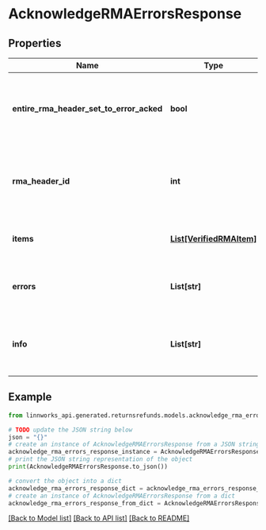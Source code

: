 # AcknowledgeRMAErrorsResponse


## Properties

Name | Type | Description | Notes
------------ | ------------- | ------------- | -------------
**entire_rma_header_set_to_error_acked** | **bool** | Determines whether the entire RMA header was set to \&quot;ERROR_ACKED\&quot; state as a result of this call (will be found in the History tab) | [optional] 
**rma_header_id** | **int** | An identifier for the RMA request header being worked with. Newly created RMA headers will have this field populated as part of the \&quot;Create\&quot; request | [optional] 
**items** | [**List[VerifiedRMAItem]**](VerifiedRMAItem.md) | A collection of verified and validated items that have been added to this RMA request | [optional] 
**errors** | **List[str]** | Any global validation errors are included in this collection, along with a concatenation of any errors found in an individual item | [optional] 
**info** | **List[str]** | Any global validation information is included in this collection, along with a concatenation of any information found in an individual item | [optional] 

## Example

```python
from linnworks_api.generated.returnsrefunds.models.acknowledge_rma_errors_response import AcknowledgeRMAErrorsResponse

# TODO update the JSON string below
json = "{}"
# create an instance of AcknowledgeRMAErrorsResponse from a JSON string
acknowledge_rma_errors_response_instance = AcknowledgeRMAErrorsResponse.from_json(json)
# print the JSON string representation of the object
print(AcknowledgeRMAErrorsResponse.to_json())

# convert the object into a dict
acknowledge_rma_errors_response_dict = acknowledge_rma_errors_response_instance.to_dict()
# create an instance of AcknowledgeRMAErrorsResponse from a dict
acknowledge_rma_errors_response_from_dict = AcknowledgeRMAErrorsResponse.from_dict(acknowledge_rma_errors_response_dict)
```
[[Back to Model list]](../README.md#documentation-for-models) [[Back to API list]](../README.md#documentation-for-api-endpoints) [[Back to README]](../README.md)


